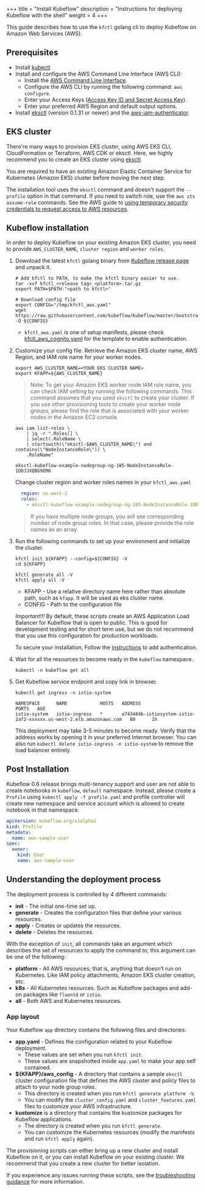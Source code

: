 +++
title = "Install Kubeflow"
description = "Instructions for deploying Kubeflow with the shell"
weight = 4
+++

This guide describes how to use the `kfctl` golang cli to
deploy Kubeflow on Amazon Web Services (AWS).

## Prerequisites

* Install [kubectl](https://kubernetes.io/docs/tasks/tools/install-kubectl/#install-kubectl)
* Install and configure the AWS Command Line Interface (AWS CLI):
    * Install the [AWS Command Line Interface](https://docs.aws.amazon.com/cli/latest/userguide/cli-chap-install.html).
    * Configure the AWS CLI by running the following command: `aws configure`.
    * Enter your Access Keys ([Access Key ID and Secret Access Key](https://docs.aws.amazon.com/general/latest/gr/aws-sec-cred-types.html#access-keys-and-secret-access-keys)).
    * Enter your preferred AWS Region and default output options.
* Install [eksctl](https://github.com/weaveworks/eksctl) (version 0.1.31 or newer) and the [aws-iam-authenticator](https://docs.aws.amazon.com/eks/latest/userguide/install-aws-iam-authenticator.html).

## EKS cluster
There're many ways to provision EKS cluster, using AWS EKS CLI, CloudFormation or Terraform, AWS CDK or eksctl.
Here, we highly recommend you to create an EKS cluster using [eksctl](https://github.com/weaveworks/eksctl).

You are required to have an existing Amazon Elastic Container Service for Kubernetes (Amazon EKS) cluster before moving the next step.

The installation tool uses the `eksctl` command and doesn't support the `--profile` option in that command.
If you need to switch role, use the `aws sts assume-role` commands. See the AWS guide to [using temporary security credentials to request access to AWS resources](https://docs.aws.amazon.com/IAM/latest/UserGuide/id_credentials_temp_use-resources.html).


## Kubeflow installation
In order to deploy Kubeflow on your existing Amazon EKS cluster, you need to provide `AWS_CLUSTER_NAME`, `cluster region` and `worker roles`.


1. Download the latest `kfctl` golang binary from [Kubeflow release page](https://github.com/kubeflow/kubeflow/releases) and unpack it.

    ```shell
    # Add kfctl to PATH, to make the kfctl binary easier to use.
    tar -xvf kfctl_<release tag>_<platform>.tar.gz
    export PATH=$PATH:"<path to kfctl>"

    # Download config file
    export CONFIG="/tmp/kfctl_aws.yaml"
    wget https://raw.githubusercontent.com/kubeflow/kubeflow/master/bootstrap/config/kfctl_aws.yaml -O ${CONFIG}
    ```

    * `kfctl_aws.yaml` is one of setup manifests, please check [kfctl_aws_cognito.yaml](https://github.com/kubeflow/kubeflow/blob/master/bootstrap/config/kfctl_aws_cognito.yaml) for the template to enable authentication.

1. Customize your config file. Retrieve the Amazon EKS cluster name, AWS Region, and IAM role name for your worker nodes.

     ```shell
    export AWS_CLUSTER_NAME=<YOUR EKS CLUSTER NAME>
    export KFAPP=${AWS_CLUSTER_NAME}
    ```

    > Note: To get your Amazon EKS worker node IAM role name, you can check IAM setting by running the following commands. This command assumes that you used `eksctl` to create your cluster. If you use other provisioning tools to create your worker node groups, please find the role that is associated with your worker nodes in the Amazon EC2 console.

    ```shell
    aws iam list-roles \
        | jq -r ".Roles[] \
        | select(.RoleName \
        | startswith(\"eksctl-$AWS_CLUSTER_NAME\") and contains(\"NodeInstanceRole\")) \
        .RoleName"

    eksctl-kubeflow-example-nodegroup-ng-185-NodeInstanceRole-1DDJJXQBG9EM6
    ```

    Change cluster region and worker roles names in your `kfctl_aws.yaml`
    ```yaml
      region: us-west-2
      roles:
        - eksctl-kubeflow-example-nodegroup-ng-185-NodeInstanceRole-1DDJJXQBG9EM6
    ```
    > If you have multiple node groups, you will see corresponding number of node group roles. In that case, please provide the role names as an array.

1. Run the following commands to set up your environment and initialize the cluster.

    ```shell
    kfctl init ${KFAPP} --config=${CONFIG} -V
    cd ${KFAPP}

    kfctl generate all -V
    kfctl apply all -V
    ```

    * KFAPP - Use a relative directory name here rather than absolute path, such as `kfapp`. It will be used as eks cluster name.
    * CONFIG - Path to the configuration file

    *Important!!!* By default, these scripts create an AWS Application Load Balancer for Kubeflow that is open to public. This is good for development testing and for short term use, but we do not recommend that you use this configuration for production workloads.

    To secure your installation, Follow the [instructions](/docs/aws/authentication) to add authentication.


1. Wait for all the resources to become ready in the `kubeflow` namespace.
    ```
    kubectl -n kubeflow get all
    ```

1. Get Kubeflow service endpoint and copy link in browser.

    ```
    kubectl get ingress -n istio-system

    NAMESPACE      NAME            HOSTS   ADDRESS                                                             PORTS   AGE
    istio-system   istio-ingress   *       a743484b-istiosystem-istio-2af2-xxxxxx.us-west-2.elb.amazonaws.com   80      1h
    ```

    This deployment may take 3-5 minutes to become ready. Verify that the address works by opening it in your preferred Internet browser. You can also run `kubectl delete istio-ingress -n istio-system` to remove the load balancer entirely.

## Post Installation

Kubeflow 0.6 release brings multi-tenancy support and user are not able to create notebooks in `kubeflow`, `default` namespace. Instead, please create a `Profile` using `kubectl apply -f profile.yaml` and profile controller will create new namespace and service account which is allowed to create notebook in that namespace.

```yaml
apiVersion: kubeflow.org/v1alpha1
kind: Profile
metadata:
  name: aws-sample-user
spec:
  owner:
    kind: User
    name: aws-sample-user
```

## Understanding the deployment process

The deployment process is controlled by 4 different commands:

* **init** - The initial one-time set up.
* **generate** - Creates the configuration files that define your various resources.
* **apply** - Creates or updates the resources.
* **delete** - Deletes the resources.

With the exception of `init`, all commands take an argument which describes the set of resources to apply the command to; this argument can be one of the following:

* **platform** - All AWS resources; that is, anything that doesn’t run on Kubernetes. Like IAM policy attachments, Amazon EKS cluster creation, etc.
* **k8s** - All Kubernetes resources. Such as Kubeflow packages and add-on packages like `fluentd` or `istio`.
* **all** - Both AWS and Kubernetes resources.

### App layout

Your Kubeflow `app` directory contains the following files and directories:

* **app.yaml** - Defines the configuration related to your Kubeflow deployment.
    * These values are set when you run `kfctl init`.
    * These values are snapshotted inside `app.yaml` to make your app self contained.
* **${KFAPP}/aws_config** - A directory that contains a sample `eksctl` cluster configuration file that defines the AWS cluster and policy files to attach to your node group roles.
    * This directory is created when you run `kfctl generate platform -V`.
    * You can modify the `cluster_config.yaml` and `cluster_features.yaml` files to customize your AWS infrastructure.
* **kustomize** is a directory that contains the kustomize packages for Kubeflow applications.
    * The directory is created when you run `kfctl generate`.
    * You can customize the Kubernetes resources (modify the manifests and run `kfctl apply` again).

The provisioning scripts can either bring up a new cluster and install Kubeflow on it, or you can install Kubeflow on your existing cluster. We recommend that you create a new cluster for better isolation.

If you experience any issues running these scripts, see the [troubleshooting guidance](/docs/aws/troubleshooting-aws) for more information.
